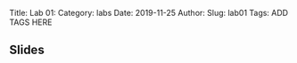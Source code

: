 Title: Lab 01:
Category: labs
Date: 2019-11-25
Author: 
Slug: lab01
Tags: ADD TAGS HERE


## Slides
<!-- - [PDF | Lecture 1: Description]({attach}presentation/Lecture1_Data.pdf) -->